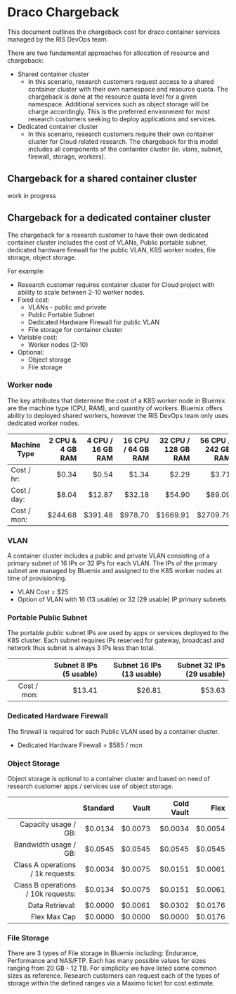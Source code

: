 # Draco Chargeback
This document outlines the chargeback cost for draco container services managed by the RIS DevOps team.

There are two fundamental approaches for allocation of resource and chargeback:
* Shared container cluster
  * In this scenario, research customers request access to a shared container cluster with their own namespace and resource quota. The chargeback is done at the resource quata level for a given namespace.  Additional services such as object storage will be charge accordingly.  This is the preferred environment for most research customers seeking to deploy applications and services.  
* Dedicated container cluster
  * In this scenario, research customers require their own container cluster for Cloud related research. The chargeback for this model includes all components of the containter cluster (ie. vlans, subnet, firewall, storage, workers).


## Chargeback for a shared container cluster
work in progress


## Chargeback for a dedicated container cluster
The chargeback for a research customer to have their own dedicated container cluster includes the cost of VLANs, Public portable subnet, dedicated hardware firewall for the public VLAN, K8S worker nodes, file storage, object storage.

For example:
* Research customer requires container cluster for Cloud project with ability to scale between 2-10 worker nodes.
* Fixed cost: 
  * VLANs - public and private
  * Public Portable Subnet 
  * Dedicated Hardware Firewall for public VLAN
  * File storage for container cluster
* Variable cost:
  * Worker nodes (2-10)
* Optional:
  * Object storage
  * File storage


### Worker node
The key attributes that determine the cost of a K8S worker node in Bluemix are the machine type (CPU, RAM), and quantity of workers.  Bluemix offers ability to deployed shared workers, however the RIS DevOps team only uses dedicated worker nodes.

| Machine Type | 2 CPU & 4 GB RAM | 4 CPU / 16 GB RAM | 16 CPU / 64 GB RAM  |32 CPU / 128 GB RAM | 56 CPU / 242 GB RAM |
|--------------| ----------------:|------------------:|--------------------:|-------------------:|--------------------:|
| Cost / hr:   | $0.34            | $0.54             | $1.34               | $2.29              | $3.71               |
| Cost / day:  | $8.04            | $12.87            | $32.18              | $54.90             | $89.09              |
| Cost / mon:  | $244.68          | $391.48           | $978.70             | $1669.91           | $2709.79            |


### VLAN
A container cluster includes a public and private VLAN consisting of a primary subnet of 16 IPs or 32 IPs for each VLAN.  The IPs of the primary subnet are managed by Bluemix and assigned to the K8S worker nodes at time of provisioning.

* VLAN Cost = $25 
* Option of VLAN with 16 (13 usable) or 32 (29 usable) IP primary subnets

### Portable Public Subnet
The portable public subnet IPs are used by apps or services deployed to the K8S cluster.  Each subnet requires IPs reserved for gateway, broadcast and network thus subnet is always 3 IPs less than total.

|              | Subnet 8 IPs (5 usable) | Subnet 16 IPs (13 usable) | Subnet 32 IPs (29 usable) |
|-------------:|------------------------:|--------------------------:|--------------------------:|
| Cost / mon:  | $13.41                  | $26.81                    | $53.63                    |



### Dedicated Hardware Firewall
The firewall is required for each Public VLAN used by a container cluster.

* Dedicated Hardware Firewall = $585 / mon


### Object Storage
Object storage is optional to a container cluster and based on need of research customer apps / services use of object storage.


|                                    | Standard    | Vault      | Cold Vault | Flex       |
|-----------------------------------:| -----------:|-----------:|-----------:|-----------:|
| Capacity usage / GB:               | $0.0134     | $0.0073    | $0.0034    | $0.0054    |
| Bandwidth usage / GB:              | $0.0545     | $0.0545    | $0.0545    | $0.0545    |
| Class A operations / 1k requests:  | $0.0034     | $0.0075    | $0.0151    | $0.0061    |
| Class B operations / 10k requests: | $0.0134     | $0.0075    | $0.0151    | $0.0061    |
| Data Retrieval:                    | $0.0000     | $0.0061    | $0.0302    | $0.0176    |      
| Flex Max Cap                       | $0.0000     | $0.0000    | $0.0000    | $0.0176    |      


### File Storage 
There are 3 types of File storage in Bluemix including: Endurance, Performance and NAS/FTP.  Each has many possible values for sizes ranging from 20 GB - 12 TB.  For simplicity we have listed some common sizes as reference.  Research customers can request each of the types of storage within the defined ranges via a Maximo ticket for cost estimate.




